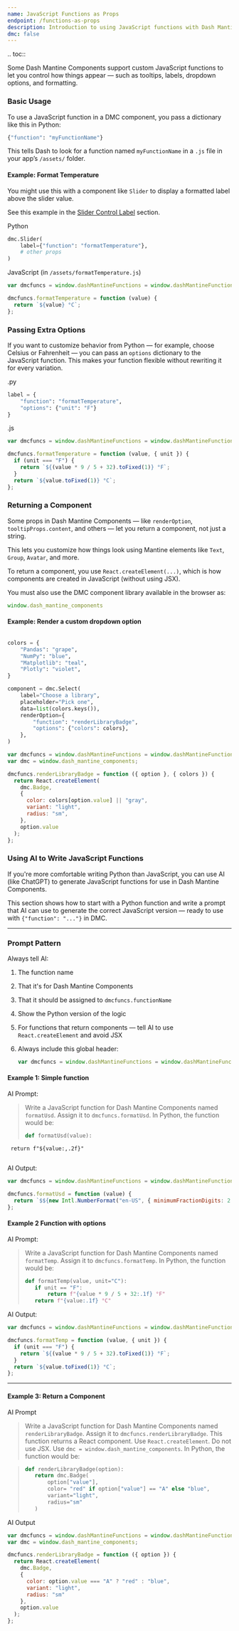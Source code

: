 ```yaml
---
name: JavaScript Functions as Props
endpoint: /functions-as-props
description: Introduction to using JavaScript functions with Dash Mantine Components
dmc: false
---
```



.. toc::


Some Dash Mantine Components support custom JavaScript functions to let you control how things appear — such as tooltips,
labels, dropdown options, and formatting.


### Basic Usage

To use a JavaScript function in a DMC component, you pass a dictionary like this in Python:

```python
{"function": "myFunctionName"}
```

This tells Dash to look for a function named `myFunctionName` in a `.js` file in your app’s `/assets/` folder.



#### Example: Format Temperature

You might use this with a component like `Slider` to display a formatted label above the slider value.

See this example in the [Slider Control Label](/components/slider#control-label) section.

Python

```python
dmc.Slider(
    label={"function": "formatTemperature"},
    # other props
)
```


JavaScript (in `/assets/formatTemperature.js`)

```js
var dmcfuncs = window.dashMantineFunctions = window.dashMantineFunctions || {};

dmcfuncs.formatTemperature = function (value) {
  return `${value} °C`;
};
```


### Passing Extra Options

If you want to customize behavior from Python — for example, choose Celsius or Fahrenheit — you can pass an `options` 
dictionary to the JavaScript function.  This makes your function flexible without rewriting it for every variation.

.py
```python
label = {
    "function": "formatTemperature",
    "options": {"unit": "F"}
}
```

.js
```js
var dmcfuncs = window.dashMantineFunctions = window.dashMantineFunctions || {};

dmcfuncs.formatTemperature = function (value, { unit }) {
  if (unit === "F") {
    return `${(value * 9 / 5 + 32).toFixed(1)} °F`;
  }
  return `${value.toFixed(1)} °C`;
};
```


###  Returning a Component

Some props in Dash Mantine Components — like `renderOption`, `tooltipProps.content`, and others — let you return a
component, not just a string.

This lets you customize how things look using Mantine elements like `Text`, `Group`, `Avatar`, and more.

To return a component, you use `React.createElement(...)`, which is how components are created in JavaScript (without using JSX).

You must also use the DMC component library available in the browser as:

```js
window.dash_mantine_components
```


#### Example: Render a custom dropdown option


```python

colors = {
    "Pandas": "grape",
    "NumPy": "blue",
    "Matplotlib": "teal",
    "Plotly": "violet",
}

component = dmc.Select(
    label="Choose a library",
    placeholder="Pick one",
    data=list(colors.keys()),
    renderOption={
        "function": "renderLibraryBadge",
        "options": {"colors": colors},
    },
)
```

```js 
var dmcfuncs = window.dashMantineFunctions = window.dashMantineFunctions || {};
var dmc = window.dash_mantine_components;

dmcfuncs.renderLibraryBadge = function ({ option }, { colors }) {
  return React.createElement(
    dmc.Badge,
    {
      color: colors[option.value] || "gray",
      variant: "light",
      radius: "sm",
    },
    option.value
  );
};
```


### Using AI to Write JavaScript Functions 

If you're more comfortable writing Python than JavaScript, you can use AI (like ChatGPT) to generate JavaScript functions for use in Dash Mantine Components.

This section shows how to start with a Python function and write a prompt that AI can use to generate the correct JavaScript version — ready to use with `{"function": "..."}` in DMC.

---

### Prompt Pattern

Always tell AI:

1. The function name
2. That it's for Dash Mantine Components
3. That it should be assigned to `dmcfuncs.functionName`
4. Show the Python version of the logic
5. For functions that return components — tell AI to use `React.createElement` and avoid JSX
6. Always include this global header:

   ```js
   var dmcfuncs = window.dashMantineFunctions = window.dashMantineFunctions || {};
   ```


#### Example 1:  Simple function

AI Prompt:

> Write a JavaScript function for Dash Mantine Components named `formatUsd`. Assign it to `dmcfuncs.formatUsd`. In Python, the function would be:
>
> ```python
> def formatUsd(value):
     return f"${value:,.2f}"
> ```

AI Output:

```js
var dmcfuncs = window.dashMantineFunctions = window.dashMantineFunctions || {};

dmcfuncs.formatUsd = function (value) {
  return `$${new Intl.NumberFormat("en-US", { minimumFractionDigits: 2 }).format(value)}`;
};
```



#### Example 2 Function with options

AI Prompt:

> Write a JavaScript function for Dash Mantine Components named `formatTemp`. Assign it to `dmcfuncs.formatTemp`. In Python, the function would be:
> ```python
> def formatTemp(value, unit="C"):
>    if unit == "F":
>        return f"{value * 9 / 5 + 32:.1f} °F"
>    return f"{value:.1f} °C"
>```

AI Output:

```js
var dmcfuncs = window.dashMantineFunctions = window.dashMantineFunctions || {};

dmcfuncs.formatTemp = function (value, { unit }) {
  if (unit === "F") {
    return `${(value * 9 / 5 + 32).toFixed(1)} °F`;
  }
  return `${value.toFixed(1)} °C`;
};
```

---

#### Example 3: Return a Component


AI Prompt

> Write a JavaScript function for Dash Mantine Components named `renderLibraryBadge`. Assign it to `dmcfuncs.renderLibraryBadge`. 
> This function returns a React component. Use `React.createElement`. Do not use JSX. Use `dmc = window.dash_mantine_components`.
> In Python, the function would be:

> ```python
> def renderLibraryBadge(option):
>    return dmc.Badge(
>        option["value"],
>        color= "red" if option["value"] == "A" else "blue",
>        variant="light",
>        radius="sm"        
>    )
> ```


AI Output

```js
var dmcfuncs = window.dashMantineFunctions = window.dashMantineFunctions || {};
var dmc = window.dash_mantine_components;

dmcfuncs.renderLibraryBadge = function ({ option }) {
  return React.createElement(
    dmc.Badge,
    {
      color: option.value === "A" ? "red" : "blue",
      variant: "light",
      radius: "sm"
    },
    option.value
  );
};

```
